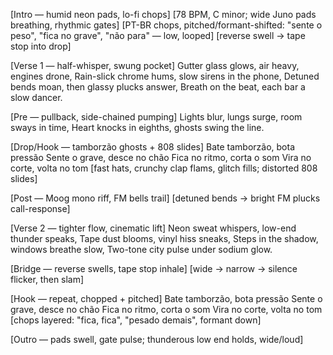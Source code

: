 [Intro — humid neon pads, lo-fi chops]
[78 BPM, C minor; wide Juno pads breathing, rhythmic gates]
[PT-BR chops, pitched/formant-shifted: "sente o peso", "fica no grave", "não para" — low, looped]
[reverse swell → tape stop into drop]

[Verse 1 — half-whisper, swung pocket]
Gutter glass glows, air heavy, engines drone,
Rain-slick chrome hums, slow sirens in the phone,
Detuned bends moan, then glassy plucks answer,
Breath on the beat, each bar a slow dancer.

[Pre — pullback, side-chained pumping]
Lights blur, lungs surge, room sways in time,
Heart knocks in eighths, ghosts swing the line.

[Drop/Hook — tamborzão ghosts + 808 slides]
Bate tamborzão, bota pressão
Sente o grave, desce no chão
Fica no ritmo, corta o som
Vira no corte, volta no tom
[fast hats, crunchy clap flams, glitch fills; distorted 808 slides]

[Post — Moog mono riff, FM bells trail]
[detuned bends → bright FM plucks call-response]

[Verse 2 — tighter flow, cinematic lift]
Neon sweat whispers, low-end thunder speaks,
Tape dust blooms, vinyl hiss sneaks,
Steps in the shadow, windows breathe slow,
Two-tone city pulse under sodium glow.

[Bridge — reverse swells, tape stop inhale]
[wide → narrow → silence flicker, then slam]

[Hook — repeat, chopped + pitched]
Bate tamborzão, bota pressão
Sente o grave, desce no chão
Fica no ritmo, corta o som
Vira no corte, volta no tom
[chops layered: "fica, fica", "pesado demais", formant down]

[Outro — pads swell, gate pulse; thunderous low end holds, wide/loud]
